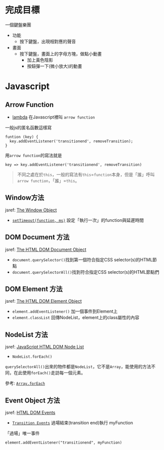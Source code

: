 # 完成目標

一個鍵盤樂團
- 功能
  - 按下鍵盤，出現相對應的聲音
- 畫面
  - 按下鍵盤，畫面上的字母方塊，做點小動畫
    - 加上黃色陰影
    - 按鈕彈一下(微小放大)的動畫

# Javascript

## Arrow Function
- [lambda](http://www.jollen.org/blog/2013/10/javascript-lambda.html) 在Javascript裡叫 `arrow function`

一般js的匿名函數這樣寫
```javascript=
funtion (key) {
  key.addEventListener('transitionend', removeTransition);
}
```
用`arrow function`的寫法就是
```javascript=
key => key.addEventListener('transitionend', removeTransition)
```
> 不同之處在於`this`，一般的寫法有`this`=`function`本身，但是「誰」呼叫`arrow function`，「誰」=`this`。

## Window方法

jsref: [The Window Object](https://www.w3schools.com/jsref/obj_window.asp)
- [`setTimeout(function, ms)`](https://www.w3schools.com/jsref/met_win_settimeout.asp) 設定「執行一次」的function與延遲時間

## DOM Document 方法

jsref: [The HTML DOM Document Object](https://www.w3schools.com/jsref/dom_obj_document.asp)

- `document.querySelector()`找到第一個符合指定CSS selector(s)的HTML節點
- `document.querySelectorAll()`找到符合指定CSS selector(s)的HTML節點們

## DOM Element 方法

jsref: [The HTML DOM Element Object](https://www.w3schools.com/jsref/dom_obj_all.asp)

- `element.addEventListener()` 加一個事件到Element上
- `element.classList` 回傳NodeList，element上的class屬性的內容

## NodeList 方法
jsref: [JavaScript HTML DOM Node List](https://www.w3schools.com/js/js_htmldom_nodelist.asp)

-  `NodeList.forEach()`

`querySelectorAll()`出來的物件都是`NodeList`，它不是`Array`，能使用的方法不同，在此使用`forEach()`走訪每一個元素。

參考: [`Array.forEach`](https://www.w3schools.com/jsref/jsref_forEach.asp)

## Event Object 方法

jsref: [HTML DOM Events](https://www.w3schools.com/jsref/dom_obj_event.asp)


-  [`Transition Events`](https://www.w3schools.com/jsref/event_transitionend.asp) 過場結束(transition end)執行 myFunction

「過場」唯一事件

```javascript=
element.addEventListener("transitionend", myFunction)
```
